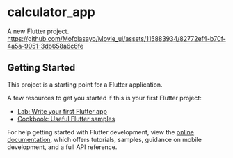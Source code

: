 # calculator_app

A new Flutter project.
https://github.com/Mofolasayo/Movie_ui/assets/115883934/82772ef4-b70f-4a5a-9051-3db658a6c6fe
## Getting Started

This project is a starting point for a Flutter application.

A few resources to get you started if this is your first Flutter project:

- [Lab: Write your first Flutter app](https://docs.flutter.dev/get-started/codelab)
- [Cookbook: Useful Flutter samples](https://docs.flutter.dev/cookbook)

For help getting started with Flutter development, view the
[online documentation](https://docs.flutter.dev/), which offers tutorials,
samples, guidance on mobile development, and a full API reference.
